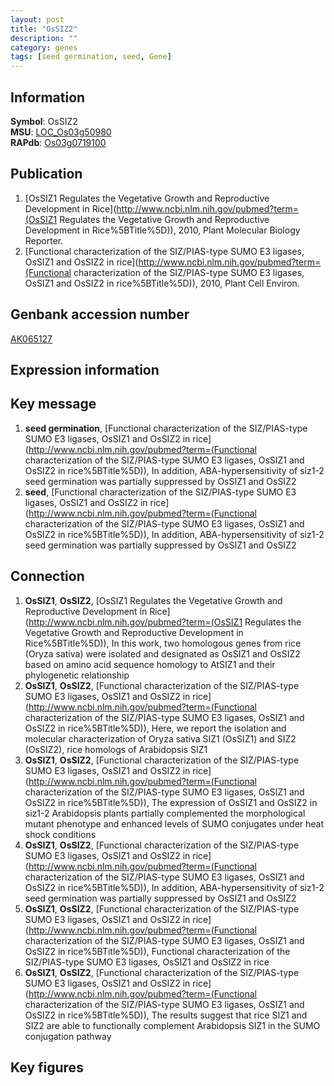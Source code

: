 ```yaml
---
layout: post
title: "OsSIZ2"
description: ""
category: genes
tags: [seed germination, seed, Gene]
---
```


## Information
__Symbol__: OsSIZ2  
__MSU__: [LOC_Os03g50980](http://rice.plantbiology.msu.edu/cgi-bin/ORF_infopage.cgi?orf=LOC_Os03g50980)  
__RAPdb__: [Os03g0719100](http://rapdb.dna.affrc.go.jp/viewer/gbrowse_details/irgsp1?name=Os03g0719100)  

## Publication
1. [OsSIZ1 Regulates the Vegetative Growth and Reproductive Development in Rice](http://www.ncbi.nlm.nih.gov/pubmed?term=(OsSIZ1 Regulates the Vegetative Growth and Reproductive Development in Rice%5BTitle%5D)), 2010, Plant Molecular Biology Reporter.
2. [Functional characterization of the SIZ/PIAS-type SUMO E3 ligases, OsSIZ1 and OsSIZ2 in rice](http://www.ncbi.nlm.nih.gov/pubmed?term=(Functional characterization of the SIZ/PIAS-type SUMO E3 ligases, OsSIZ1 and OsSIZ2 in rice%5BTitle%5D)), 2010, Plant Cell Environ.

## Genbank accession number
[AK065127](http://www.ncbi.nlm.nih.gov/nuccore/AK065127)

## Expression information

## Key message
1. __seed germination__, [Functional characterization of the SIZ/PIAS-type SUMO E3 ligases, OsSIZ1 and OsSIZ2 in rice](http://www.ncbi.nlm.nih.gov/pubmed?term=(Functional characterization of the SIZ/PIAS-type SUMO E3 ligases, OsSIZ1 and OsSIZ2 in rice%5BTitle%5D)),  In addition, ABA-hypersensitivity of siz1-2 seed germination was partially suppressed by OsSIZ1 and OsSIZ2
2. __seed__, [Functional characterization of the SIZ/PIAS-type SUMO E3 ligases, OsSIZ1 and OsSIZ2 in rice](http://www.ncbi.nlm.nih.gov/pubmed?term=(Functional characterization of the SIZ/PIAS-type SUMO E3 ligases, OsSIZ1 and OsSIZ2 in rice%5BTitle%5D)),  In addition, ABA-hypersensitivity of siz1-2 seed germination was partially suppressed by OsSIZ1 and OsSIZ2

## Connection
1. __OsSIZ1__, __OsSIZ2__, [OsSIZ1 Regulates the Vegetative Growth and Reproductive Development in Rice](http://www.ncbi.nlm.nih.gov/pubmed?term=(OsSIZ1 Regulates the Vegetative Growth and Reproductive Development in Rice%5BTitle%5D)),  In this work, two homologous genes from rice (Oryza sativa) were isolated and designated as OsSIZ1 and OsSIZ2 based on amino acid sequence homology to AtSIZ1 and their phylogenetic relationship
2. __OsSIZ1__, __OsSIZ2__, [Functional characterization of the SIZ/PIAS-type SUMO E3 ligases, OsSIZ1 and OsSIZ2 in rice](http://www.ncbi.nlm.nih.gov/pubmed?term=(Functional characterization of the SIZ/PIAS-type SUMO E3 ligases, OsSIZ1 and OsSIZ2 in rice%5BTitle%5D)),  Here, we report the isolation and molecular characterization of Oryza sativa SIZ1 (OsSIZ1) and SIZ2 (OsSIZ2), rice homologs of Arabidopsis SIZ1
3. __OsSIZ1__, __OsSIZ2__, [Functional characterization of the SIZ/PIAS-type SUMO E3 ligases, OsSIZ1 and OsSIZ2 in rice](http://www.ncbi.nlm.nih.gov/pubmed?term=(Functional characterization of the SIZ/PIAS-type SUMO E3 ligases, OsSIZ1 and OsSIZ2 in rice%5BTitle%5D)),  The expression of OsSIZ1 and OsSIZ2 in siz1-2 Arabidopsis plants partially complemented the morphological mutant phenotype and enhanced levels of SUMO conjugates under heat shock conditions
4. __OsSIZ1__, __OsSIZ2__, [Functional characterization of the SIZ/PIAS-type SUMO E3 ligases, OsSIZ1 and OsSIZ2 in rice](http://www.ncbi.nlm.nih.gov/pubmed?term=(Functional characterization of the SIZ/PIAS-type SUMO E3 ligases, OsSIZ1 and OsSIZ2 in rice%5BTitle%5D)),  In addition, ABA-hypersensitivity of siz1-2 seed germination was partially suppressed by OsSIZ1 and OsSIZ2
5. __OsSIZ1__, __OsSIZ2__, [Functional characterization of the SIZ/PIAS-type SUMO E3 ligases, OsSIZ1 and OsSIZ2 in rice](http://www.ncbi.nlm.nih.gov/pubmed?term=(Functional characterization of the SIZ/PIAS-type SUMO E3 ligases, OsSIZ1 and OsSIZ2 in rice%5BTitle%5D)), Functional characterization of the SIZ/PIAS-type SUMO E3 ligases, OsSIZ1 and OsSIZ2 in rice
6. __OsSIZ1__, __OsSIZ2__, [Functional characterization of the SIZ/PIAS-type SUMO E3 ligases, OsSIZ1 and OsSIZ2 in rice](http://www.ncbi.nlm.nih.gov/pubmed?term=(Functional characterization of the SIZ/PIAS-type SUMO E3 ligases, OsSIZ1 and OsSIZ2 in rice%5BTitle%5D)),  The results suggest that rice SIZ1 and SIZ2 are able to functionally complement Arabidopsis SIZ1 in the SUMO conjugation pathway

## Key figures


